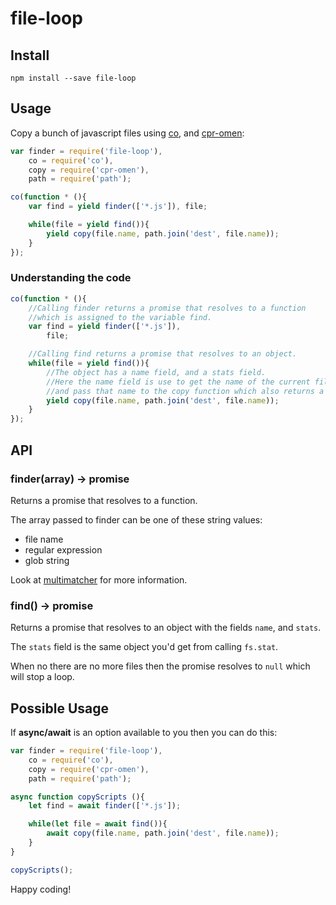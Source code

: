 file-loop
=========

Install
-------

`npm install --save file-loop`

Usage
-----

Copy a bunch of javascript files using [co](https://www.npmjs.com/package/co), and [cpr-omen](https://www.npmjs.com/package/cpr-omen):

```javascript
var finder = require('file-loop'),
    co = require('co'),
    copy = require('cpr-omen'),
    path = require('path');

co(function * (){
    var find = yield finder(['*.js']), file;

    while(file = yield find()){
        yield copy(file.name, path.join('dest', file.name));
    }
});
```

### Understanding the code

```javascript
co(function * (){
    //Calling finder returns a promise that resolves to a function
    //which is assigned to the variable find.
    var find = yield finder(['*.js']),
        file;

    //Calling find returns a promise that resolves to an object.
    while(file = yield find()){
        //The object has a name field, and a stats field.
        //Here the name field is use to get the name of the current file,
        //and pass that name to the copy function which also returns a promise..
        yield copy(file.name, path.join('dest', file.name));
    }
});
```

API
---

### finder(array) -> promise

Returns a promise that resolves to a function.

The array passed to finder can be one of these string values:

-	file name
-	regular expression
-	glob string

Look at [multimatcher](https://www.npmjs.com/package/multimatcher) for more information.

### find() -> promise

Returns a promise that resolves to an object with the fields `name`, and `stats`.

The `stats` field is the same object you'd get from calling `fs.stat`.

When no there are no more files then the promise resolves to `null` which will stop a loop.

Possible Usage
--------------

If **async/await** is an option available to you then you can do this:

```javascript
var finder = require('file-loop'),
    co = require('co'),
    copy = require('cpr-omen'),
    path = require('path');

async function copyScripts (){
    let find = await finder(['*.js']);

    while(let file = await find()){
        await copy(file.name, path.join('dest', file.name));
    }
}

copyScripts();
```

Happy coding!
